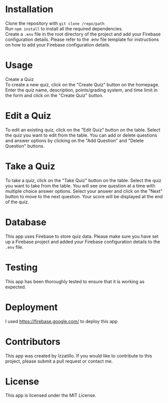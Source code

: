 # Installation
Clone the repository  with `git clone /repo/path`<br/>
Run `npm install` to install all the required dependencies.<br/>
Create a `.env` file in the root directory of the project and add your Firebase configuration details. Please refer to the .env file template for instructions on how to add your Firebase configuration details.

# Usage
Create a Quiz <br/>
To create a new quiz, click on the "Create Quiz" button on the homepage. Enter the quiz name, description, points/grading system, and time limit in the form and click on the "Create Quiz" button.

# Edit a Quiz <br/>
To edit an existing quiz, click on the "Edit Quiz" button on the table. Select the quiz you want to edit from the table. You can add or delete questions and answer options by clicking on the "Add Question" and "Delete Question" buttons.

# Take a Quiz <br/>
To take a quiz, click on the "Take Quiz" button on the table. Select the quiz you want to take from the table. You will see one question at a time with multiple choice answer options. Select your answer and click on the "Next" button to move to the next question. Your score will be displayed at the end of the quiz.

# Database <br/>
This app uses Firebase to store quiz data. Please make sure you have set up a Firebase project and added your Firebase configuration details to the `.env` file.

# Testing <br/>
This app has been thoroughly tested to ensure that it is working as expected.

# Deployment <br/>
I used https://firebase.google.com/ to deploy this app 

# Contributors <br/>
This app was created by Izzatillo. If you would like to contribute to this project, please submit a pull request or contact me.
 
# License <br/>
This app is licensed under the MIT License.
